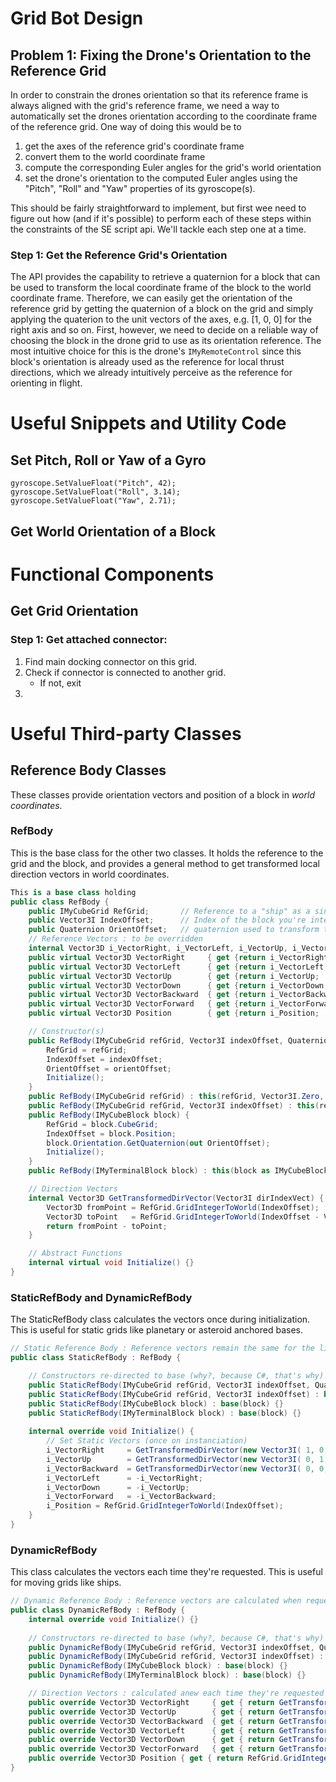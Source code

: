 
# Grid Bot Design

## Problem 1: Fixing the Drone's Orientation to the Reference Grid
In order to constrain the drones orientation so that its reference frame is always aligned with the grid's reference frame, we need a way to automatically set the drones orientation according to the coordinate frame of the reference grid. One way of doing this would be to 

1. get the axes of the reference grid's coordinate frame
2. convert them to the world coordinate frame
3. compute the corresponding Euler angles for the grid's world orientation
4. set the drone's orientation to the computed Euler angles using the "Pitch", "Roll" and "Yaw" properties of its gyroscope(s).

This should be fairly straightforward to implement, but first wee need to figure out how (and if it's possible) to perform each of these steps within the constraints of the SE script api. We'll tackle each step one at a time.
### Step 1: Get the Reference Grid's Orientation
The API provides the capability to retrieve a quaternion for a block that can be used to transform the local coordinate frame of the block to the world coordinate frame.  Therefore, we can easily get the orientation of the reference grid by getting the quaternion of a block on the grid and simply applying the quaterion to the unit vectors of the axes, e.g. [1, 0, 0] for the right axis and so on. First, however, we need to decide on a reliable way of choosing the block in the drone grid to use as its orientation reference. The most intuitive choice for this is the drone's `IMyRemoteControl` since this block's orientation is already used as the reference for local thrust directions, which we already intuitively perceive as the reference for orienting in flight.


# Useful Snippets and Utility Code

## Set Pitch, Roll or Yaw of a Gyro
```
gyroscope.SetValueFloat("Pitch", 42);
gyroscope.SetValueFloat("Roll", 3.14);
gyroscope.SetValueFloat("Yaw", 2.71);
```

## Get World Orientation of a Block




# Functional Components
## Get Grid Orientation
### Step 1: Get attached connector:
1. Find main docking connector on this grid.
2. Check if connector is connected to another grid.
    * If not, exit
3.  


# Useful Third-party Classes

## Reference Body Classes
These classes provide orientation vectors and position of a block in *world coordinates*.
### RefBody
This is the base class for the other two classes. It holds the reference to the grid and the block, and provides a general method to get transformed local direction vectors in world coordinates. 
```csharp
This is a base class holding 
public class RefBody {
    public IMyCubeGrid RefGrid;       // Reference to a "ship" as a single rigid body
    public Vector3I IndexOffset;      // Index of the block you're interested in
    public Quaternion OrientOffset;   // quaternion used to transform the ship's direction vectors, to the block
    // Reference Vectors : to be overridden
    internal Vector3D i_VectorRight, i_VectorLeft, i_VectorUp, i_VectorDown, i_VectorBackward, i_VectorForward, i_Position;
    public virtual Vector3D VectorRight     { get {return i_VectorRight;   } internal set {i_VectorRight    = value;}}
    public virtual Vector3D VectorLeft      { get {return i_VectorLeft;    } internal set {i_VectorLeft     = value;}}
    public virtual Vector3D VectorUp        { get {return i_VectorUp;      } internal set {i_VectorUp       = value;}}
    public virtual Vector3D VectorDown      { get {return i_VectorDown;    } internal set {i_VectorDown     = value;}}
    public virtual Vector3D VectorBackward  { get {return i_VectorBackward;} internal set {i_VectorBackward = value;}}
    public virtual Vector3D VectorForward   { get {return i_VectorForward; } internal set {i_VectorForward  = value;}}
    public virtual Vector3D Position        { get {return i_Position;      } internal set {i_Position       = value;}}

    // Constructor(s)
    public RefBody(IMyCubeGrid refGrid, Vector3I indexOffset, Quaternion orientOffset) {
        RefGrid = refGrid;
        IndexOffset = indexOffset;
        OrientOffset = orientOffset;
        Initialize();
    }
    public RefBody(IMyCubeGrid refGrid) : this(refGrid, Vector3I.Zero, Quaternion.Identity) {}
    public RefBody(IMyCubeGrid refGrid, Vector3I indexOffset) : this(refGrid, indexOffset, Quaternion.Identity) {}
    public RefBody(IMyCubeBlock block) {
        RefGrid = block.CubeGrid;
        IndexOffset = block.Position;
        block.Orientation.GetQuaternion(out OrientOffset);
        Initialize();
    }
    public RefBody(IMyTerminalBlock block) : this(block as IMyCubeBlock) {}

    // Direction Vectors
    internal Vector3D GetTransformedDirVector(Vector3I dirIndexVect) {
        Vector3D fromPoint = RefGrid.GridIntegerToWorld(IndexOffset);
        Vector3D toPoint   = RefGrid.GridIntegerToWorld(IndexOffset - Vector3I.Transform(dirIndexVect, OrientOffset));
        return fromPoint - toPoint;
    }

    // Abstract Functions
    internal virtual void Initialize() {}
}
```

### StaticRefBody and DynamicRefBody
The StaticRefBody class calculates the vectors once during initialization. This is useful for static grids like planetary or asteroid anchored bases.
```csharp
// Static Reference Body : Reference vectors remain the same for the life of the instance
public class StaticRefBody : RefBody {

    // Constructors re-directed to base (why?, because C#, that's why)
    public StaticRefBody(IMyCubeGrid refGrid, Vector3I indexOffset, Quaternion orientOffset) : base(refGrid, indexOffset, orientOffset) {} 
    public StaticRefBody(IMyCubeGrid refGrid, Vector3I indexOffset) : base(refGrid, indexOffset) {} 
    public StaticRefBody(IMyCubeBlock block) : base(block) {} 
    public StaticRefBody(IMyTerminalBlock block) : base(block) {} 
    
    internal override void Initialize() {
        // Set Static Vectors (once on instanciation)
        i_VectorRight     = GetTransformedDirVector(new Vector3I( 1, 0, 0)); // Vector3I.Right
        i_VectorUp        = GetTransformedDirVector(new Vector3I( 0, 1, 0)); // Vector3I.Up
        i_VectorBackward  = GetTransformedDirVector(new Vector3I( 0, 0, 1)); // Vector3I.Backward
        i_VectorLeft      = -i_VectorRight;
        i_VectorDown      = -i_VectorUp;
        i_VectorForward   = -i_VectorBackward;
        i_Position = RefGrid.GridIntegerToWorld(IndexOffset);
    }
}
```

### DynamicRefBody
This class calculates the vectors each time they're requested. This is useful for moving grids like ships.
```csharp
// Dynamic Reference Body : Reference vectors are calculated when requested
public class DynamicRefBody : RefBody {
    internal override void Initialize() {}
    
    // Constructors re-directed to base (why?, because C#, that's why)
    public DynamicRefBody(IMyCubeGrid refGrid, Vector3I indexOffset, Quaternion orientOffset) : base(refGrid, indexOffset, orientOffset) {} 
    public DynamicRefBody(IMyCubeGrid refGrid, Vector3I indexOffset) : base(refGrid, indexOffset) {} 
    public DynamicRefBody(IMyCubeBlock block) : base(block) {} 
    public DynamicRefBody(IMyTerminalBlock block) : base(block) {} 

    // Direction Vectors : calculated anew each time they're requested
    public override Vector3D VectorRight     { get { return GetTransformedDirVector(new Vector3I( 1, 0, 0)); }}
    public override Vector3D VectorUp        { get { return GetTransformedDirVector(new Vector3I( 0, 1, 0)); }}
    public override Vector3D VectorBackward  { get { return GetTransformedDirVector(new Vector3I( 0, 0, 1)); }}
    public override Vector3D VectorLeft      { get { return GetTransformedDirVector(new Vector3I(-1, 0, 0)); }}
    public override Vector3D VectorDown      { get { return GetTransformedDirVector(new Vector3I( 0,-1, 0)); }}
    public override Vector3D VectorForward   { get { return GetTransformedDirVector(new Vector3I( 0, 0,-1)); }}
    public override Vector3D Position { get { return RefGrid.GridIntegerToWorld(IndexOffset); }}
}
```